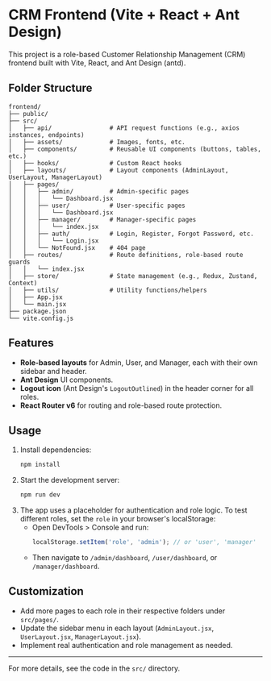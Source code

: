 # CRM Frontend (Vite + React + Ant Design)

This project is a role-based Customer Relationship Management (CRM) frontend built with Vite, React, and Ant Design (antd).

## Folder Structure

```
frontend/
├── public/
├── src/
│   ├── api/                # API request functions (e.g., axios instances, endpoints)
│   ├── assets/             # Images, fonts, etc.
│   ├── components/         # Reusable UI components (buttons, tables, etc.)
│   ├── hooks/              # Custom React hooks
│   ├── layouts/            # Layout components (AdminLayout, UserLayout, ManagerLayout)
│   ├── pages/
│   │   ├── admin/          # Admin-specific pages
│   │   │   └── Dashboard.jsx
│   │   ├── user/           # User-specific pages
│   │   │   └── Dashboard.jsx
│   │   ├── manager/        # Manager-specific pages
│   │   │   └── index.jsx
│   │   ├── auth/           # Login, Register, Forgot Password, etc.
│   │   │   └── Login.jsx
│   │   └── NotFound.jsx    # 404 page
│   ├── routes/             # Route definitions, role-based route guards
│   │   └── index.jsx
│   ├── store/              # State management (e.g., Redux, Zustand, Context)
│   ├── utils/              # Utility functions/helpers
│   ├── App.jsx
│   └── main.jsx
├── package.json
└── vite.config.js
```

## Features
- **Role-based layouts** for Admin, User, and Manager, each with their own sidebar and header.
- **Ant Design** UI components.
- **Logout icon** (Ant Design's `LogoutOutlined`) in the header corner for all roles.
- **React Router v6** for routing and role-based route protection.

## Usage

1. Install dependencies:
   ```sh
   npm install
   ```
2. Start the development server:
   ```sh
   npm run dev
   ```
3. The app uses a placeholder for authentication and role logic. To test different roles, set the `role` in your browser's localStorage:
   - Open DevTools > Console and run:
     ```js
     localStorage.setItem('role', 'admin'); // or 'user', 'manager'
     ```
   - Then navigate to `/admin/dashboard`, `/user/dashboard`, or `/manager/dashboard`.

## Customization
- Add more pages to each role in their respective folders under `src/pages/`.
- Update the sidebar menu in each layout (`AdminLayout.jsx`, `UserLayout.jsx`, `ManagerLayout.jsx`).
- Implement real authentication and role management as needed.

---

For more details, see the code in the `src/` directory.